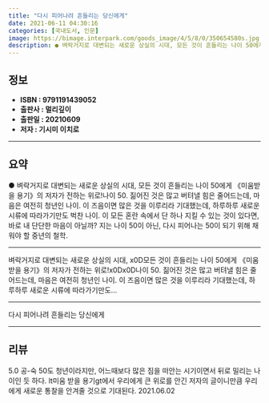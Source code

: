 ```yaml
---
title: "다시 피어나려 흔들리는 당신에게"
date: 2021-06-11 04:30:16
categories: [국내도서, 인문]
image: https://bimage.interpark.com/goods_image/4/5/8/0/350654580s.jpg
description: ● 벼락거지로 대변되는 새로운 상실의 시대, 모든 것이 흔들리는 나이 50에게 《미움받을 용기》의 저자가 전하는 위로!나이 50. 짊어진 것은 많고 버텨낼 힘은 줄어드는데, 마음은 여전히 청년인 나이. 이 즈음이면 많은 것을 이루리라 기대했는데, 하루하루 새로운 시류에 따라가기만도
---
```


## **정보**

- **ISBN : 9791191439052**
- **출판사 : 멀리깊이**
- **출판일 : 20210609**
- **저자 : 기시미 이치로**

------



## **요약**

●  벼락거지로 대변되는 새로운 상실의 시대,  모든 것이 흔들리는 나이 50에게 《미움받을 용기》의 저자가 전하는 위로!나이 50. 짊어진 것은 많고 버텨낼 힘은 줄어드는데, 마음은 여전히 청년인 나이. 이 즈음이면 많은 것을 이루리라 기대했는데, 하루하루 새로운 시류에 따라가기만도 벅찬 나이. 이 모든 혼란 속에서 단 하나 지킬 수 있는 것이 있다면, 바로 내 단단한 마음이 아닐까? 지는 나이 50이 아닌, 다시 피어나는 50이 되기 위해 채워야 할 중년의 철학.

------

벼락거지로 대변되는 새로운 상실의 시대,  x0D모든 것이 흔들리는 나이 50에게 《미움받을 용기》의 저자가 전하는 위로!x0Dx0D나이 50. 짊어진 것은 많고 버텨낼 힘은 줄어드는데, 마음은 여전히 청년인 나이. 이 즈음이면 많은 것을 이루리라 기대했는데, 하루하루 새로운 시류에 따라가기만도... 

------


다시 피어나려 흔들리는 당신에게 

------


## **리뷰** 

5.0 공-숙 50도 청년이라지만, 어느때보다 많은 짐을 떠안는 시기이면서 뒤로 밀리는 나이인 듯 하다. lt미움 받을 용기gt에서 우리에게 큰 위로를 안긴 저자의 글이니만큼 우리에게 새로운 통찰을 안겨줄 것으로 기대된다. 2021.06.02 <br/>